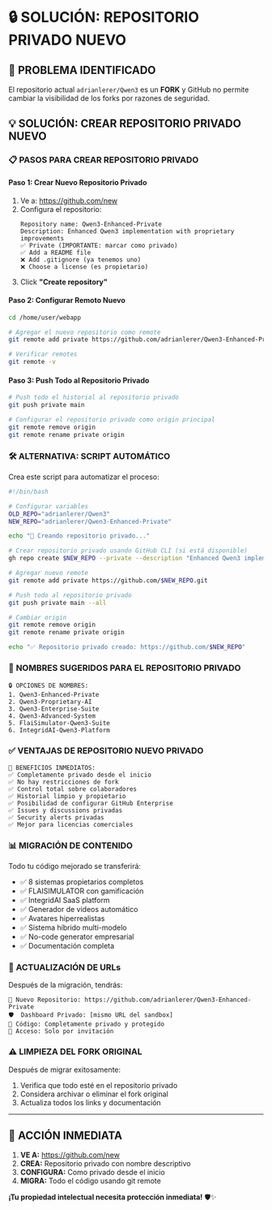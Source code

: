 # 🔒 SOLUCIÓN: REPOSITORIO PRIVADO NUEVO

## 🚨 **PROBLEMA IDENTIFICADO**
El repositorio actual `adrianlerer/Qwen3` es un **FORK** y GitHub no permite cambiar la visibilidad de los forks por razones de seguridad.

## 💡 **SOLUCIÓN: CREAR REPOSITORIO PRIVADO NUEVO**

### 📋 **PASOS PARA CREAR REPOSITORIO PRIVADO**

#### **Paso 1: Crear Nuevo Repositorio Privado**
1. Ve a: https://github.com/new
2. Configura el repositorio:
   ```
   Repository name: Qwen3-Enhanced-Private
   Description: Enhanced Qwen3 implementation with proprietary improvements
   ✅ Private (IMPORTANTE: marcar como privado)
   ✅ Add a README file
   ❌ Add .gitignore (ya tenemos uno)
   ❌ Choose a license (es propietario)
   ```
3. Click **"Create repository"**

#### **Paso 2: Configurar Remoto Nuevo**
```bash
cd /home/user/webapp

# Agregar el nuevo repositorio como remote
git remote add private https://github.com/adrianlerer/Qwen3-Enhanced-Private.git

# Verificar remotes
git remote -v
```

#### **Paso 3: Push Todo al Repositorio Privado**
```bash
# Push todo el historial al repositorio privado
git push private main

# Configurar el repositorio privado como origin principal
git remote remove origin
git remote rename private origin
```

### 🛠️ **ALTERNATIVA: SCRIPT AUTOMÁTICO**

Crea este script para automatizar el proceso:

```bash
#!/bin/bash

# Configurar variables
OLD_REPO="adrianlerer/Qwen3"
NEW_REPO="adrianlerer/Qwen3-Enhanced-Private"

echo "🔄 Creando repositorio privado..."

# Crear repositorio privado usando GitHub CLI (si está disponible)
gh repo create $NEW_REPO --private --description "Enhanced Qwen3 implementation with proprietary improvements"

# Agregar nuevo remote
git remote add private https://github.com/$NEW_REPO.git

# Push todo al repositorio privado
git push private main --all

# Cambiar origin
git remote remove origin
git remote rename private origin

echo "✅ Repositorio privado creado: https://github.com/$NEW_REPO"
```

### 🎯 **NOMBRES SUGERIDOS PARA EL REPOSITORIO PRIVADO**

```
🔒 OPCIONES DE NOMBRES:
1. Qwen3-Enhanced-Private
2. Qwen3-Proprietary-AI
3. Qwen3-Enterprise-Suite
4. Qwen3-Advanced-System
5. FlaiSimulator-Qwen3-Suite
6. IntegridAI-Qwen3-Platform
```

### ✅ **VENTAJAS DE REPOSITORIO NUEVO PRIVADO**

```
🔐 BENEFICIOS INMEDIATOS:
✅ Completamente privado desde el inicio
✅ No hay restricciones de fork
✅ Control total sobre colaboradores
✅ Historial limpio y propietario
✅ Posibilidad de configurar GitHub Enterprise
✅ Issues y discussions privadas
✅ Security alerts privadas
✅ Mejor para licencias comerciales
```

### 📊 **MIGRACIÓN DE CONTENIDO**

Todo tu código mejorado se transferirá:
- ✅ 8 sistemas propietarios completos
- ✅ FLAISIMULATOR con gamificación
- ✅ IntegridAI SaaS platform  
- ✅ Generador de videos automático
- ✅ Avatares hiperrealistas
- ✅ Sistema híbrido multi-modelo
- ✅ No-code generator empresarial
- ✅ Documentación completa

### 🔄 **ACTUALIZACIÓN DE URLs**

Después de la migración, tendrás:
```
🔗 Nuevo Repositorio: https://github.com/adrianlerer/Qwen3-Enhanced-Private
🛡️  Dashboard Privado: [mismo URL del sandbox]  
📁 Código: Completamente privado y protegido
👥 Acceso: Solo por invitación
```

### ⚠️ **LIMPIEZA DEL FORK ORIGINAL**

Después de migrar exitosamente:
1. Verifica que todo esté en el repositorio privado
2. Considera archivar o eliminar el fork original
3. Actualiza todos los links y documentación

---

## 🚨 **ACCIÓN INMEDIATA**

1. **VE A:** https://github.com/new
2. **CREA:** Repositorio privado con nombre descriptivo
3. **CONFIGURA:** Como privado desde el inicio
4. **MIGRA:** Todo el código usando git remote

**¡Tu propiedad intelectual necesita protección inmediata!** 🛡️✨